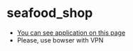 # seafood_shop
* [You can see application on this page](https://laughing-hermann-b5f25e.netlify.com/store/worried-adorable-knives)
* Please, use bowser with VPN
